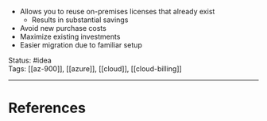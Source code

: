 - ﻿﻿Allows you to reuse on-premises licenses that already exist
	- ﻿﻿Results in substantial savings
- ﻿﻿Avoid new purchase costs
- ﻿﻿Maximize existing investments
- ﻿﻿Easier migration due to familiar setup

Status: #idea  
Tags: [[az-900]], [[azure]], [[cloud]], [[cloud-billing]]

---
# References